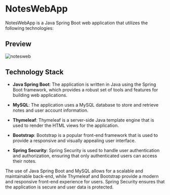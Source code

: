 
# NotesWebApp

NotesWebApp is a Java Spring Boot web application that utilizes the following technologies:

## Preview
![notesweb](https://user-images.githubusercontent.com/115911341/230725253-2d43cdc5-f5f7-4bb6-bef0-5cb7434578c9.gif)

## Technology Stack

- **Java Spring Boot**: The application is written in Java using the Spring Boot framework, which provides a robust set of tools and features for building web applications.

- **MySQL**: The application uses a MySQL database to store and retrieve notes and user account information.

- **Thymeleaf**: Thymeleaf is a server-side Java template engine that is used to render the HTML views for the application.

- **Bootstrap**: Bootstrap is a popular front-end framework that is used to provide a responsive and visually appealing user interface.

- **Spring Security**: Spring Security is used to handle user authentication and authorization, ensuring that only authenticated users can access their notes.

The use of Java Spring Boot and MySQL allows for a scalable and maintainable back-end, while Thymeleaf and Bootstrap provide a modern and responsive front-end experience for users. Spring Security ensures that the application is secure and user data is protected.
